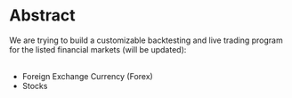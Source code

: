 # Abstract
<div>
	We are trying to build a customizable backtesting and live trading program for the listed financial markets (will be updated):</div>
<div>
	&nbsp;</div>
<ul>
<li>Foreign Exchange Currency (Forex)</li>
<li>Stocks</li>
</ul>
